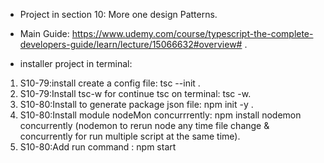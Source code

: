 - Project in section 10: More one design Patterns.
- Main Guide: https://www.udemy.com/course/typescript-the-complete-developers-guide/learn/lecture/15066632#overview# .

- installer project in terminal:
1. S10-79:install create a config file: tsc --init .
2. S10-79:Install tsc-w for continue tsc on terminal: tsc -w.
3. S10-80:Install to generate package json file: npm init -y .
4. S10-80:Install module nodeMon concurrrently: npm install nodemon concurrently (nodemon to rerun node any time file change & concurrently for run multiple script at the same time).
5. S10-80:Add run command : npm start
